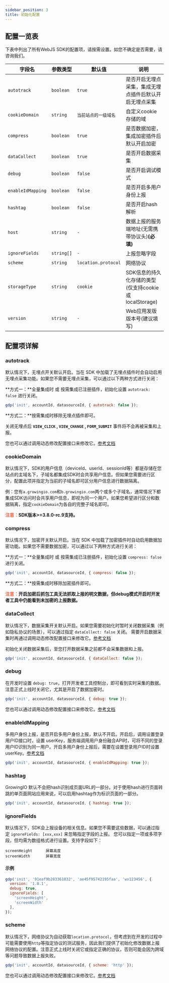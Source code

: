 ```yaml
---
sidebar_position: 3
title: 初始化配置
---
```


## 配置一览表

下表中列出了所有WebJS SDK的配置项，请按需设置。如您不确定是否需要，请咨询我们。

| **字段名**        | **参数类型** | **默认值**          | **说明**                                              |
|-------------------|--------------|---------------------|-----------------------------------------------------|
| `autotrack`       | `boolean`    | `true`              | 是否开启无埋点采集，集成无埋点插件后默认开启无埋点采集 |
| `cookieDomain`    |  `string`    | `当前站点的一级域名`   | 自定义cookie存储的域                                 |
| `compress`        | `boolean`    | `true`              | 是否数据加密，集成加密插件后默认开启加密               |
| `dataCollect`     | `boolean`    | `true`              | 是否开启数据采集                                      |
| `debug`           | `boolean`    | `false`             | 是否开启调试模式                                      |
| `enableIdMapping` | `boolean`    | `false`             | 是否开启多用户身份上报                                |
| `hashtag`         | `boolean`    | `false`             | 是否开启hash解析                                      |
| `host`            | `string`     | `-`                 | 数据上报的服务端地址(无需携带协议头)**(必填)**          |
| `ignoreFields`    | `string[]`   | `-`                 | 上报忽略字段                                          |
| `scheme`          | `string`     | `location.protocol` | 网络协议                                              |
| `storageType`     | `string`     | `cookie`            | SDK信息的持久化存储的类型(仅支持cookie或localStorage)    |
| `version`         | `string`     | `-`                 | Web应用发版版本号(建议填写)                           |

## 配置项详解

### autotrack

默认情况下，无埋点开关默认开启。当在 SDK 中加载了无埋点插件时会自动启用无埋点采集功能。如果您不需要无埋点采集，可以通过以下两种方式进行关闭：

**方式一：**全量集成时 或 按需集成已注册插件，初始化设置 `autotrack: false` 进行关闭。

```js
gdp('init', accountId, datasourceId, { autotrack: false });
```

**方式二：**按需集成时移除无埋点插件即可。

关闭无埋点后 **`VIEW_CLICK` , `VIEW_CHANGE` , `FORM_SUBMIT`** 事件将不会再被采集和上报。

您也可以通过调用动态修改配置接口来修改它。[参考文档](/docs/webjs/3.8/commonlyApi#1开启关闭无埋点数据采集autotrack)

### cookieDomain

默认情况下，SDK的用户信息（deviceId、userId、sessionId等）都是存储在您站点的主域名下，子域名都集成SDK时会共享用户信息。但如果您需要进行区分，配置此项并指定为当前的子域名即可区分用户信息进行数据隔离。

例：您有`a.growingio.com`和`b.growingio.com`两个或多个子域名，通常情况下都集成SDK访问时会共享用户信息，即视为同一个用户。如果您希望进行区分和数据隔离，指定`cookieDomain`为各自的完整子域名即可。

**<font color="#FC5F3A">注意：</font>SDK版本>=3.8.0-rc.9支持。**

### compress

默认情况下，加密开关默认开启。当在 SDK 中加载了加密插件时自动启用数据加密功能。如果您不需要数据加密，可以通过以下两种方式进行关闭：

**方式一：**全量集成时 或 按需集成已注册插件，初始化设置 `compress: false` 进行关闭。

```js
gdp('init', accountId, datasourceId, { compress: false });
```

**方式二：**按需集成时移除加密插件即可。

**<font color="#FC5F3A">注意：</font>开启加密后抓包工具无法抓取上报的明文数据，但debug模式开启时开发者工具中仍能看到未加密的上报数据。**

### dataCollect

默认情况下，数据采集开关默认开启。如果您需要初始化时暂时关闭数据采集（例如隐私协议的场景），可以通过指定 `dataCollect: false` 关闭。
需要开启数据采集时再通过调用动态修改配置接口来修改它。[参考文档](/docs/webjs/3.8/commonlyApi#2开启关闭数据采集datacollect)

初始化关闭数据采集后，至您打开数据采集之前都不会采集数据和上报。

```js
gdp('init', accountId, datasourceId, { dataCollect: false });
```

### debug

在开发时设置 `debug: true`，打开开发者工具控制台，即可看到实时采集的数据。注意正式上线时关闭它，尤其是开启了数据加密时。

```js
gdp('init', accountId, datasourceId, { debug: true });
```

您也可以通过调用动态修改配置接口来修改它。[参考文档](/docs/webjs/3.8/commonlyApi#3开启关闭调试模式debug)

### enableIdMapping

多用户身份上报，是否开启多用户身份上报，默认不开启。开启后，调用设置登录用户ID接口时，设置 userKey，服务端调用用户身份融合API时，可将不同的登录用户ID识别为同一用户。开启多用户身份上报后，需要在设置登录用户ID时设置userKey。[参考文档](/docs/webjs/3.8/commonlyApi#2设置登录用户idsetuserid)

```js
gdp('init', accountId, datasourceId, { enableIdMapping: true });
```

### hashtag

GrowingIO 默认不会把hash识别成页面URL的一部分。对于使用hash进行页面转跳的单页面网站应用来说，可以启用hashtag作为标识页面的一部分。

```js
gdp('init', accountId, datasourceId, { hashtag: true });
```

### ignoreFields

默认情况下，SDK会上报设备的相关信息。如果您不需要这些数据，可以通过指定 `ignoreFields: [xxx,xxx]` 来忽略指定字段的上报。
您可以指定一项或多项字段，但均需为数组格式进行设置。支持字段如下：

```text
screenHeight      屏幕高度
screenWidth       屏幕宽度
```

#### 示例

```js
gdp('init', '91eaf9b283361032', 'ae45f95742195faa', 'wx123456', {
  version: '1.0.1',
  debug: true,
  ignoreFields: [
    'screenHeight',
    'screenWidth'
  ],
});
```

### scheme

默认情况下，网络协议为自动获取`location.protocol`，但考虑到在开发的过程中可能需要使用`http`等指定协议的测试服务，因此我们提供了初始化修改数据上报网络协议的配置。注意正式上线时关闭它或指定正确的协议，否则可能会因为跨域等问题导致数据上报失败。

```js
gdp('init', accountId, datasourceId, { scheme: 'http' });
```

您也可以通过调用动态修改配置接口来修改它。[参考文档](/docs/webjs/3.8/commonlyApi#4修改请求协议scheme)
